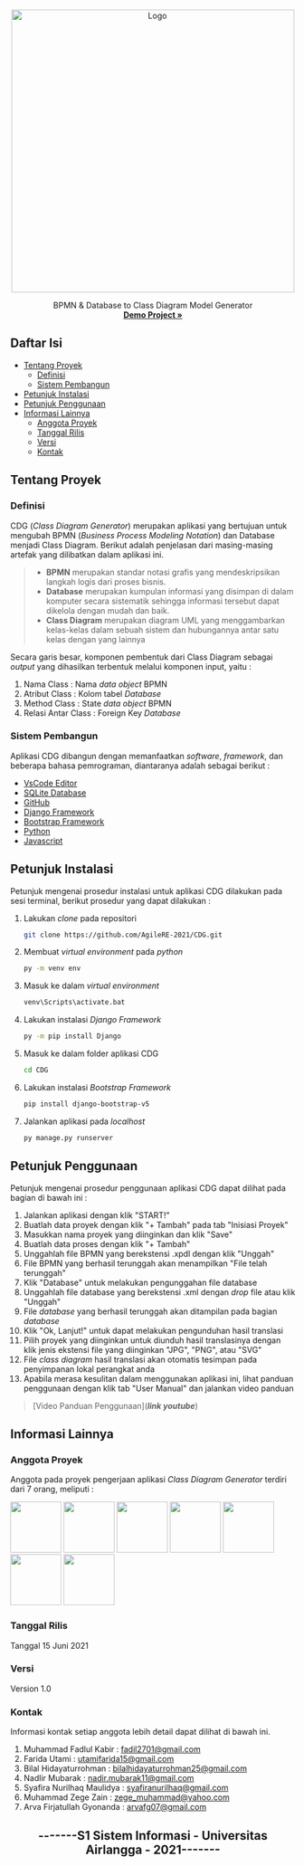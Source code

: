 <!-- PROJECT LOGO -->
<br />
<p align="center">
  <a href="https://github.com/AgileRE-2021/CDG">
    <img src="https://user-images.githubusercontent.com/67138576/121291339-52c26d00-c912-11eb-9cff-a7ebc79ab5e0.png" alt="Logo" width="500" height="500">
  </a>

  
  <p align="center">
    BPMN & Database to Class Diagram Model Generator
    <br />
    <a href="***link youtube user manual***"><strong>Demo Project »</strong></a>
    <br />
</p>

## Daftar Isi
* [Tentang Proyek](#tentang-proyek)
  * [Definisi](#definisi)
  * [Sistem Pembangun](#sistem-pembangun)
* [Petunjuk Instalasi](#petunjuk-instalasi)
* [Petunjuk Penggunaan](#petunjuk-penggunaan)
* [Informasi Lainnya](informasi-lainnya)
  * [Anggota Proyek](#anggota-proyek)
  * [Tanggal Rilis](#tanggal-rilis)
  * [Versi](#versi)
  * [Kontak](#kontak)



<!-- TENTANG PROYEK -->
## Tentang Proyek
### Definisi
CDG (*Class Diagram Generator*) merupakan aplikasi yang bertujuan untuk mengubah BPMN (*Business Process Modeling Notation*) dan Database menjadi Class Diagram. Berikut adalah penjelasan dari masing-masing artefak yang dilibatkan dalam aplikasi ini. 
>- **BPMN** merupakan standar notasi grafis yang mendeskripsikan langkah logis dari proses bisnis.
>- **Database** merupakan kumpulan informasi yang disimpan di dalam komputer secara sistematik sehingga informasi tersebut dapat dikelola dengan mudah dan baik.
>- **Class Diagram** merupakan  diagram UML yang menggambarkan kelas-kelas dalam sebuah sistem dan hubungannya antar satu kelas dengan yang lainnya

Secara garis besar, komponen pembentuk dari Class Diagram sebagai *output* yang dihasilkan terbentuk melalui komponen input, yaitu :
1. Nama Class : Nama *data object* BPMN
2. Atribut Class : Kolom tabel *Database*
3. Method Class : State *data object* BPMN
4. Relasi Antar Class : Foreign Key *Database*
### Sistem Pembangun
Aplikasi CDG dibangun dengan memanfaatkan *software*, *framework*, dan beberapa bahasa pemrograman, diantaranya adalah sebagai berikut :
- [VsCode Editor](https://code.visualstudio.com/)
- [SQLite Database](https://www.sqlite.org/index.html)
- [GitHub](https://github.com/)
- [Django Framework](https://www.djangoproject.com/) 
- [Bootstrap Framework](https://getbootstrap.com/)
- [Python](https://www.python.org/)
- [Javascript](javascript.com)

## Petunjuk Instalasi 
Petunjuk mengenai prosedur instalasi untuk aplikasi CDG dilakukan pada sesi terminal, berikut prosedur yang dapat dilakukan :
1. Lakukan *clone* pada repositori
   ```sh
   git clone https://github.com/AgileRE-2021/CDG.git
   ```
2. Membuat *virtual environment* pada *python*
   ```sh
   py -m venv env
   ```
3. Masuk ke dalam *virtual environment* 
   ```sh
   venv\Scripts\activate.bat
   ```
4. Lakukan instalasi *Django Framework*
   ```sh
   py -m pip install Django
   ```
5. Masuk ke dalam folder aplikasi CDG
   ```sh
   cd CDG
   ```
6. Lakukan instalasi *Bootstrap Framework* 
   ```sh
   pip install django-bootstrap-v5
   ```
7. Jalankan aplikasi pada *localhost*
   ```sh
   py manage.py runserver
   ```
## Petunjuk Penggunaan
Petunjuk mengenai prosedur penggunaan aplikasi CDG dapat dilihat pada bagian di bawah ini :
1. Jalankan aplikasi dengan klik "START!"
2. Buatlah data proyek dengan klik "+ Tambah" pada tab "Inisiasi Proyek"
3. Masukkan nama proyek yang diinginkan dan klik "Save"
4. Buatlah data proses dengan klik "+ Tambah" 
5. Unggahlah file BPMN yang berekstensi .xpdl dengan klik "Unggah"
6. File BPMN yang berhasil terunggah akan menampilkan "File telah terunggah"
7. Klik "Database" untuk melakukan pengunggahan file database
8. Unggahlah file database yang berekstensi .xml dengan *drop* file atau klik "Unggah"
9. File *database* yang berhasil terunggah akan ditampilan pada bagian *database*
10. Klik "Ok, Lanjut!" untuk dapat melakukan pengunduhan hasil translasi 
11. Pilih proyek yang diinginkan untuk diunduh hasil translasinya dengan klik jenis ekstensi file yang diinginkan "JPG", "PNG", atau "SVG"
12. File *class diagram* hasil translasi akan otomatis tesimpan pada penyimpanan lokal perangkat anda
13. Apabila merasa kesulitan dalam menggunakan aplikasi ini, lihat panduan penggunaan dengan klik tab "User Manual" dan jalankan video panduan

> [Video Panduan Penggunaan](***link youtube***)

## Informasi Lainnya
### Anggota Proyek
Anggota pada proyek pengerjaan aplikasi *Class Diagram Generator* terdiri dari 7 orang, meliputi :

<a href="https://www.linkedin.com/in/muhammad-fadlul-kabir-b050a61b7" target="_blank"><img src="https://user-images.githubusercontent.com/67138576/121288576-c9a93700-c90d-11eb-9fee-77a74b65b65f.png" width="90" height="90"></a>
<a href="https://www.linkedin.com/in/farida-utami-23338117a/" target="_blank"><img src="https://user-images.githubusercontent.com/67138576/121289485-3244e380-c90f-11eb-9e11-4b13bb04df89.png" width="90" height="90"></a>
<a href="https://www.linkedin.com/in/bilal-hidayaturrohman-95a058214/" target="_blank"><img src="https://user-images.githubusercontent.com/67138576/121288571-c910a080-c90d-11eb-98db-b0ce464a303b.png" width="90" height="90"></a>
<a href="https://www.linkedin.com/in/nadirelc/" target="_blank"><img src="https://user-images.githubusercontent.com/67138576/121289494-34a73d80-c90f-11eb-8811-7904e7b88606.png" width="90" height="90"></a>
<a href="https://www.linkedin.com/in/syafira-nurilhaq-940621214/" target="_blank"><img src="https://user-images.githubusercontent.com/67138576/121288587-cd3cbe00-c90d-11eb-9162-53d8efae4ce9.png" width="90" height="90"></a>
<a href="https://www.linkedin.com/in/muhammadzegezain/" target="_blank"><img src="https://user-images.githubusercontent.com/67138576/121288589-ce6deb00-c90d-11eb-99f4-339fc5f713e0.png" width="90" height="90"></a>
<a href="http://www.linkedin.com/in/arva-firjatullah/" target="_blank"><img src="https://user-images.githubusercontent.com/67138576/121289472-2fe28980-c90f-11eb-8ae1-5441398114ff.png" width="90" height="90"></a>

### Tanggal Rilis 
Tanggal 15 Juni 2021
### Versi 
Version 1.0 
### Kontak 
Informasi kontak setiap anggota lebih detail dapat dilihat di bawah ini. 
1.  Muhammad Fadlul Kabir : fadil2701@gmail.com
2.  Farida Utami : utamifarida15@gmail.com
3.  Bilal Hidayaturrohman : bilalhidayaturrohman25@gmail.com
4.  Nadlir Mubarak : nadir.mubarak11@gmail.com
5.  Syafira Nurilhaq Maulidya : syafiranurilhaq@gmail.com
6.  Muhammad Zege Zain : zege_muhammad@yahoo.com
7. Arva Firjatullah Gyonanda : arvafg07@gmail.com

<h2 align="center"> -------S1 Sistem Informasi - Universitas Airlangga - 2021------- </h2>
<br/>
